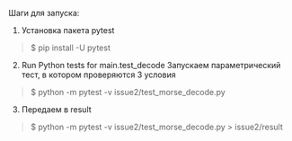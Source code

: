 Шаги для запуска:
1) Установка пакета pytest
> $ pip install -U pytest

2) Run Python tests for main.test_decode
Запускаем параметрический тест, в котором проверяются 3 условия
> $ python -m pytest -v issue2/test_morse_decode.py

3) Передаем в result
> $ python -m pytest -v issue2/test_morse_decode.py > issue2/result
